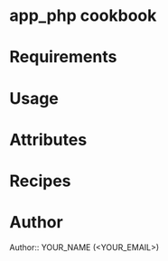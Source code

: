 # app_php cookbook

# Requirements

# Usage

# Attributes

# Recipes

# Author

Author:: YOUR_NAME (<YOUR_EMAIL>)
